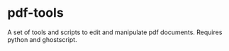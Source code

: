 # pdf-tools
A set of tools and scripts to edit and manipulate pdf documents.
Requires python and ghostscript.
